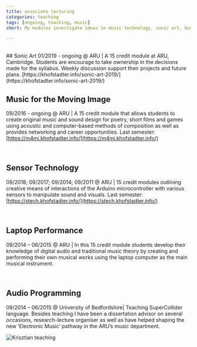 ```yaml
---
title: associate lecturing
categories: teaching
tags: [ongoing, teaching, music]
short: My modules investigate ideas in music technology, sonic art, business, performance, etc.

---
```

<br>
## Sonic Art
01/2019 - ongoing @ ARU | A 15 credit module at ARU, Cambridge. Students are encourage to take ownership in the decisions made for the syllabus. Weekly discussion support their projects and future plans. [https://khofstadter.info/sonic-art-2019/](https://khofstadter.info/sonic-art-2019/)

<br>

## Music for the Moving Image
09/2016 - ongoing @ ARU | A 15 credit module that allows students to create original music and sound design for poetry, short films and games using acoustic and computer-based methods of composition as well as provides networking and career opportunities.  Last semester: [https://m4mi.khofstadter.info/](https://m4mi.khofstadter.info/)

<br>

## Sensor Technology
09/2018; 09/2017; 09/2014; 09/2011 @ ARU | 15 credit modules outlining creative means of interactions of the Arduino microcontroller with various sensors to manipulate sound and visuals. Last semester: [https://stech.khofstadter.info/](https://stech.khofstadter.info/)

<br>

## Laptop Performance
09/2014 – 06/2015 @ ARU | In this 15 credit module students develop their knowledge of digital audio and traditional music theory by creating and performing their own musical works using the laptop computer as the main musical instrument.

<br>

## Audio Programming
09/2014 – 06/2015 @ University of Bedfordshire| Teaching SuperCollider language.
Besides teaching I have been a dissertation advisor on several occasions, research-lecture organiser as well as have helped shaping the new ‘Electronic Music’ pathway in the ARU’s music department.

<img class="noresize" src="../assets/images/khofstadter-teaching.png" alt="Krisztian teaching">
